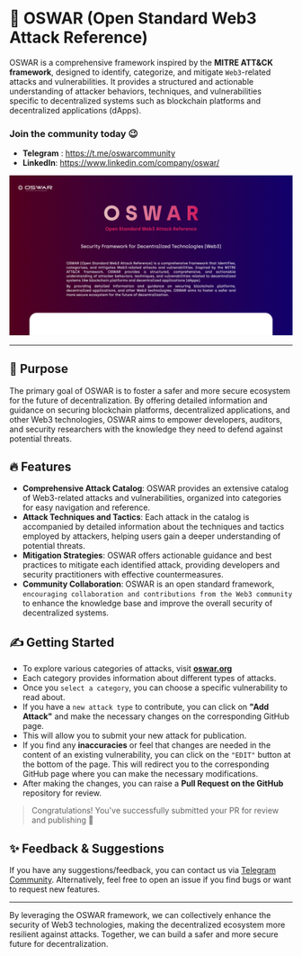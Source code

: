 # 🔐 OSWAR (Open Standard Web3 Attack Reference) 

OSWAR is a comprehensive framework inspired by the **MITRE ATT&CK framework**, designed to identify, categorize, and mitigate `Web3`-related attacks and vulnerabilities. It provides a structured and actionable understanding of attacker behaviors, techniques, and vulnerabilities specific to decentralized systems such as blockchain platforms and decentralized applications (dApps).
### Join the community today 😉
- **Telegram** : https://t.me/oswarcommunity
- **LinkedIn**: https://www.linkedin.com/company/oswar/

![OSWAR](oswar_og.png)

--------------------

## 🎯 Purpose

The primary goal of OSWAR is to foster a safer and more secure ecosystem for the future of decentralization. By offering detailed information and guidance on securing blockchain platforms, decentralized applications, and other Web3 technologies, OSWAR aims to empower developers, auditors, and security researchers with the knowledge they need to defend against potential threats.

## 🔥 Features

- **Comprehensive Attack Catalog**: OSWAR provides an extensive catalog of Web3-related attacks and vulnerabilities, organized into categories for easy navigation and reference.
- **Attack Techniques and Tactics**: Each attack in the catalog is accompanied by detailed information about the techniques and tactics employed by attackers, helping users gain a deeper understanding of potential threats.
- **Mitigation Strategies**: OSWAR offers actionable guidance and best practices to mitigate each identified attack, providing developers and security practitioners with effective countermeasures.
- **Community Collaboration**: OSWAR is an open standard framework, `encouraging collaboration and contributions from the Web3 community` to enhance the knowledge base and improve the overall security of decentralized systems.

## ✍️ Getting Started

- To explore various categories of attacks, visit **[oswar.org](https://www.oswar.org/)**
- Each category provides information about different types of attacks.
- Once you `select a category`, you can choose a specific vulnerability to read about.
- If you have a `new attack type` to contribute, you can click on **"Add Attack"** and make the necessary changes on the corresponding GitHub page. 
- This will allow you to submit your new attack for publication.
- If you find any **inaccuracies** or feel that changes are needed in the content of an existing vulnerability, you can click on the `"EDIT"` button at the bottom of the page. This will redirect you to the corresponding GitHub page where you can make the necessary modifications.
-  After making the changes, you can raise a **Pull Request on the GitHub** repository for review.

> Congratulations! You've successfully submitted your PR for review and publishing 🚀

## ✨ Feedback & Suggestions
If you have any suggestions/feedback, you can contact us via [Telegram Community](https://t.me/oswarcommunity). Alternatively, feel free to open an issue if you find bugs or want to request new features.

--------

By leveraging the OSWAR framework, we can collectively enhance the security of Web3 technologies, making the decentralized ecosystem more resilient against attacks. Together, we can build a safer and more secure future for decentralization.
